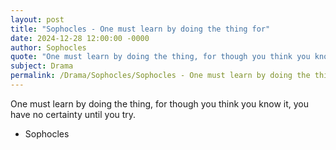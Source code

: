 ```yaml
---
layout: post
title: "Sophocles - One must learn by doing the thing for"
date: 2024-12-28 12:00:00 -0000
author: Sophocles
quote: "One must learn by doing the thing, for though you think you know it, you have no certainty until you try."
subject: Drama
permalink: /Drama/Sophocles/Sophocles - One must learn by doing the thing for
---
```


One must learn by doing the thing, for though you think you know it, you have no certainty until you try.

- Sophocles
